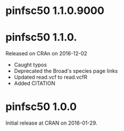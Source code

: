 
# pinfsc50 1.1.0.9000



# pinfsc50 1.1.0.
Released on CRAn on 2016-12-02

* Caught typos
* Deprecated the Broad's species page links
* Updated read.vcf to read.vcfR
* Added CITATION

# pinfsc50 1.0.0
Initial release at CRAN on 2016-01-29.
